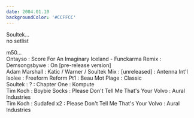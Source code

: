```yaml
---
date: 2004.01.10
backgroundColor: '#CCFFCC'
---
```


Soultek...  
no setlist

m50...  
Ontayso : Score For An Imaginary Iceland - Funckarma Remix : Demsongsbywe : On \[pre-release version\]  
Adam Marshall : Katic / Warner / Soultek Mix : \[unreleased\] : Antenna Int'l  
Isolee : Freeform Reform Pt1 : Beau Mot Plage : Classic  
Soultek : ? : Chapter One : Kompute  
Tim Koch : Boybie Socks : Please Don't Tell Me That's Your Volvo : Aural Industries  
Tim Koch : Sudafed x2 : Please Don't Tell Me That's Your Volvo : Aural Industries